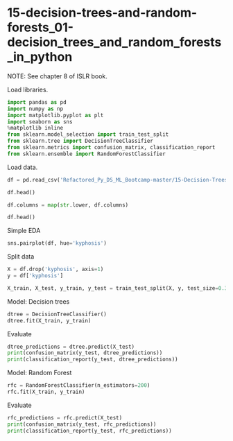 # 15-decision-trees-and-random-forests_01-decision_trees_and_random_forests_in_python

NOTE: See chapter 8 of ISLR book.

Load libraries.

```python
import pandas as pd
import numpy as np
import matplotlib.pyplot as plt
import seaborn as sns
%matplotlib inline
from sklearn.model_selection import train_test_split
from sklearn.tree import DecisionTreeClassifier
from sklearn.metrics import confusion_matrix, classification_report
from sklearn.ensemble import RandomForestClassifier
```

Load data.

```python
df = pd.read_csv('Refactored_Py_DS_ML_Bootcamp-master/15-Decision-Trees-and-Random-Forests/kyphosis.csv')

df.head()

df.columns = map(str.lower, df.columns)

df.head()
```

Simple EDA

```python
sns.pairplot(df, hue='kyphosis')
```

Split data

```python
X = df.drop('kyphosis', axis=1)
y = df['kyphosis']

X_train, X_test, y_train, y_test = train_test_split(X, y, test_size=0.3)
```

Model: Decision trees

```python
dtree = DecisionTreeClassifier()
dtree.fit(X_train, y_train)
```

Evaluate

```python
dtree_predictions = dtree.predict(X_test)
print(confusion_matrix(y_test, dtree_predictions))
print(classification_report(y_test, dtree_predictions))
```

Model: Random Forest

```python
rfc = RandomForestClassifier(n_estimators=200)
rfc.fit(X_train, y_train)
```

Evaluate

```python
rfc_predictions = rfc.predict(X_test)
print(confusion_matrix(y_test, rfc_predictions))
print(classification_report(y_test, rfc_predictions))
```
